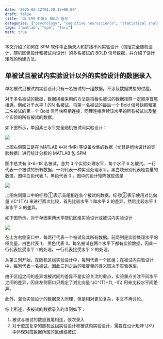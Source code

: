 ```yaml
---
date: '2025-03-12T01:20:15+08:00'
draft: false
title: '向 SPM 中录入 BOLD 信号'
categories: ["psychology", "cognitive neuroscience", "statistical analysis"]
tags: ["matlab", "spm", "fmri"]
math: true
---
```


本文介绍了如何在 SPM 软件中正确录入和拼接不同实验设计（包括完全随机设计、随机区组设计和被试内设计）的多名被试的 BOLD 信号数据，并介绍了设计矩阵的构建方法。

<!--more-->

## 单被试且被试内实验设计以外的实验设计的数据录入

单名被试且被试内实验设计只有一名被试的一组数据，不涉及数据拼接的过程。

对于多名被试的数据，数据拼接采用的方法是将每名被试的数据按照一定顺序首尾相连。例如对于水平 1 的N 名被试，将第一名被试的最后一个 Bold 信号快照和第二名被试的第一个 Bold 信号快照相连接，同理连接后续该水平的所有被试以及整个实验的所有被试的数据。

如下图所示，单因素三水平完全随机被试间实验设计：

![](https://s3.bitiful.net/myblogresourcebucket/docs/1741694318952.png)

上图右侧窗口是在 MATLAB 中对 fMRI 等设备收集的数据（尤其是组块设计的实验数据）进行统计分析的 MATLAB 包 SPM 

图中总共有 3×6=18 名被试，总共 3 个实验处理水平，每个水平 6 名被试。一行代表一个被试的所有数据，一列代表一种实验处理水平。黑白块分别代表哑变量的数值，图中白色代表 1，黑色代表 0 。图中的设计矩阵就应该是

![](https://s3.bitiful.net/myblogresourcebucket/docs/1741713812098.png)

上图左侧窗口中的标号①表示首尾相连各个被试的数据，标号②表示使用对比向量 \\(C^{T}\\)  来进行两次比较，首先比较水平 1 和水平 2 的差异，然后比较水平 1 和水平 3 的差异。

如下图所示，对于单因素两水平随机区组实验设计或被试内实验设计

![](https://s3.bitiful.net/myblogresourcebucket/docs/1741697138783.png)

在上方右侧窗口中，每两行代表一个被试及其所有数据。前两列是实验处理水平的哑变量，白色代表 1， 黑色代表 0。每名被试在两个水平下都有实验数据，因此一行代表接受水平 1 的处理，一行代表接受水平 2 的处理。

从第三列开始，在随机区组实验设计中，每列代表一个区组；在被试内实验设计中，每列代表一名被试。因此三列之后的哑变量的含义取决于实验类型。

由于区组之间的差异或被试间的差异不是实验关注的重点，实验重点关注不同水平之间的差异，因此左侧窗口只规定了对比向量 \\(C^{T}=[1, -1]\\)  用来比较水平间差异。

此外，混合实验设计的数据录入同理，但是相对更加复杂，本文不再讨论。

综上所述，多被试的数据录入的准则如下：

1. 被试与被试的数据首尾相连，依次录入
2. 对于更加复杂的随机区组实验设计和被试内实验设计，需要在设计矩阵 \\(X\\)  中体现对应数据所属的区组或被试